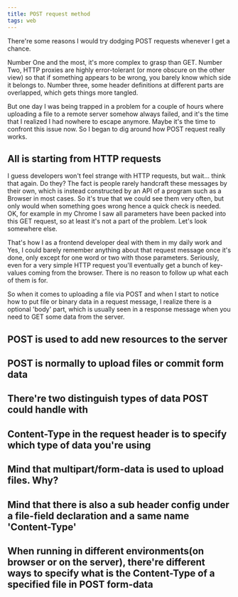 ```yaml
---
title: POST request method
tags: web
---
```


There're some reasons I would try dodging POST requests whenever I get a chance. 

Number One and the most, it's more complex to grasp than GET. Number Two, HTTP proxies are highly error-tolerant (or more obscure on the other view) so that if something appears to be wrong, you barely know which side it belongs to. Number three, some header definitions at different parts are overlapped, which gets things more tangled.

But one day I was being trapped in a problem for a couple of hours where uploading a file to a remote server somehow always failed, and it's the time that I realized I had nowhere to escape anymore. Maybe it's the time to confront this issue now. So I began to dig around how POST request really works.

## All is starting from HTTP requests
I guess developers won't feel strange with HTTP requests, but wait... think that again. Do they? The fact is people rarely handcraft these messages by their own, which is instead constructed by an API of a program such as a Browser in most cases. So it's true that we could see them very often, but only would when something goes wrong hence a quick check is needed. OK, for example in my Chrome I saw all parameters have been packed into this GET request, so at least it's not a part of the problem. Let's look somewhere else.

That's how I as a frontend developer deal with them in my daily work and Yes, I could barely remember anything about that request message once it's done, only except for one word or two with those parameters. Seriously, even for a very simple HTTP request you'll eventually get a bunch of key-values coming from the browser. There is no reason to follow up what each of them is for.

So when it comes to uploading a file via POST and when I start to notice how to put file or binary data in a request message,  I realize there is a optional 'body' part, which is usually seen in a response message when you need to GET some data from the server.




## POST is used to add new resources to the server


## POST is normally to upload files or commit form data

## There're two distinguish types of data POST could handle with

## Content-Type in the request header is to specify which type of data  you're using

## Mind that multipart/form-data is used to upload files. Why?

## Mind that there is also a sub header config under a file-field declaration and a same name 'Content-Type'

## When running in different environments(on browser or on the server), there're different ways to specify what is the Content-Type of a specified file in POST form-data

